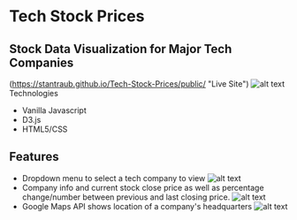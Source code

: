 # Tech Stock Prices

## Stock Data Visualization for Major Tech Companies
(https://stantraub.github.io/Tech-Stock-Prices/public/ "Live Site")
![alt text](https://tech-stocks.s3-us-west-1.amazonaws.com/main+site.png)
Technologies
- Vanilla Javascript
- D3.js
- HTML5/CSS

## Features 

- Dropdown menu to select a tech company to view 
![alt text](https://tech-stocks.s3-us-west-1.amazonaws.com/company_dropdown.png)
- Company info and current stock close price as well as percentage change/number between previous and last closing price.
![alt text](https://tech-stocks.s3-us-west-1.amazonaws.com/company_info.png)
- Google Maps API shows location of a company's headquarters
![alt text](https://tech-stocks.s3-us-west-1.amazonaws.com/company+location.png)






